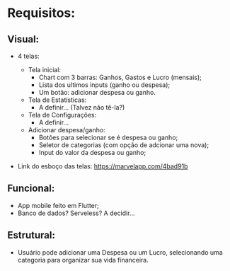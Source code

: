 
# Requisitos:

## Visual:

- 4 telas:
	- Tela inicial:
		- Chart com 3 barras: Ganhos, Gastos e Lucro (mensais);
		- Lista dos ultimos inputs (ganho ou despesa);
		- Um botão: adicionar despesa ou ganho.
	- Tela de Estatísticas:
		- A definir... (Talvez não tê-la?)
	- Tela de Configurações:
		- A definir...
	- Adicionar despesa/ganho:
		- Botões para selecionar se é despesa ou ganho;
		- Seletor de categorias (com opção de adcionar uma nova);
		- Input do valor da despesa ou ganho;

- Link do esboço das telas: https://marvelapp.com/4bad91b

## Funcional:

- App mobile feito em Flutter;
- Banco de dados? Serveless? A decidir...

## Estrutural:

- Usuário pode adicionar uma Despesa ou um Lucro, selecionando uma categoria para organizar sua vida financeira.

